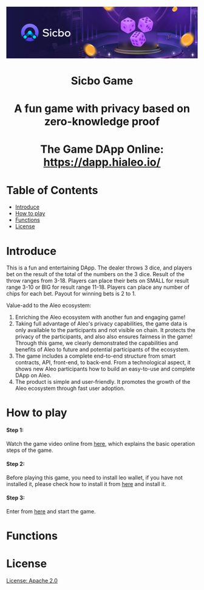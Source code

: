 <p align="center">
    <img alt="Sicbo Game"  src="https://github.com/bitrainforest/sicbo/blob/main/sicbo_resources/sicbo_banner.png?raw=true">
</p> 

# <p align="center">Sicbo Game</p>
# <p align="center">A fun game with privacy based on zero-knowledge proof</p>
# <p align="center">The Game DApp Online: https://dapp.hialeo.io/ </p>
# Table of Contents
* [Introduce](#introduce)
* [How to play](#how-to-play)
* [Functions](#functions)
* [License](#license)

# Introduce
This is a fun and entertaining DApp. 
The dealer throws 3 dice, and players bet on the result of the total of the numbers on the 3 dice.  Result of the throw ranges from 3-18.  Players can place their bets on SMALL for result range 3-10 or BIG for result range 11-18.  Players can place any number of chips for each bet.   Payout for winning bets is 2 to 1.

Value-add to the Aleo ecosystem:
1. Enriching the Aleo ecosystem with another fun and engaging game!
2. Taking full advantage of Aleo's privacy capabilities, the game data is only available to the participants and not visible on chain.  It protects the privacy of the participants, and also also ensures fairness in the game!   Through this game, we clearly demonstrated the capabilities and benefits of Aleo to future and potential participants of the ecosystem.
3. The game includes a complete end-to-end structure from smart contracts, API, front-end, to back-end.  From a technological aspect, it shows new Aleo participants how to build an easy-to-use and complete DApp on Aleo.
4. The product is simple and user-friendly.  It promotes the growth of the Aleo ecosystem through fast user adoption.
# How to play
 #### Step 1: 
 Watch the game video online from [here](https://dapp.hialeo.io/), which explains the basic operation steps of the game.

 #### Step 2:  
 Before playing this game, you need to install leo wallet, if you have not installed it, please check how to install it from [here](https://leo.app/) and install it.

 #### Step 3:
 Enter from [here](https://dapp.hialeo.io/) and start the game.

# Functions

# License
[License: Apache 2.0](./LICENSE)
  
